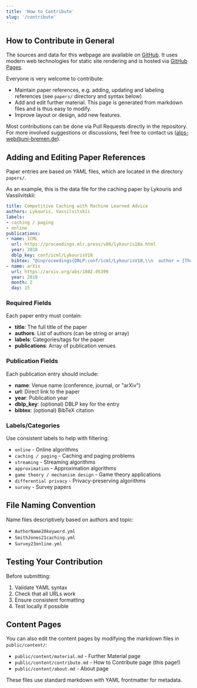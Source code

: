 ```yaml
---
title: 'How to Contribute'
slug: '/contribute'
---
```


## How to Contribute in General

The sources and data for this webpage are available on
[GitHub](https://github.com/algorithms-with-predictions/algorithms-with-predictions.github.io). It
uses modern web technologies for static site rendering and is hosted via
[GitHub Pages](https://pages.github.com/).

Everyone is very welcome to contribute:

- Maintain paper references, e.g. adding, updating and labeling references (see `papers/` directory
  and syntax below)
- Add and edit further material. This page is generated from markdown files and is
  thus easy to modify.
- Improve layout or design, add new features.

Most contributions can be done via Pull Requests directly in the repository. For more involved
suggestions or discussions, feel free to contact us
([alps-web@uni-bremen.de](mailto:alps-web@uni-bremen.de)).

## Adding and Editing Paper References

Paper entries are based on YAML files, which are located in the directory `papers/`.

As an example, this is the data file for the caching paper by Lykouris and Vassilvitskii:

```yaml
title: Competitive Caching with Machine Learned Advice
authors: Lykouris, Vassilvitskii
labels:
- caching / paging
- online
publications:
- name: ICML
  url: https://proceedings.mlr.press/v80/lykouris18a.html
  year: 2018
  dblp_key: conf/icml/LykourisV18
  bibtex: "@inproceedings{DBLP:conf/icml/LykourisV18,\\n  author = {Thodoris Lykouris and\\n  Sergei Vassilvitskii},\\n  title = {Competitive Caching with Machine Learned Advice},\\n  booktitle = {{ICML}},\\n  series = {Proceedings of Machine Learning Research},\\n  volume = {80},\\n  pages = {3302--3311},\\n  publisher = {{PMLR}},\\n  year = {2018}\\n}\\n"
- name: arXiv
  url: https://arxiv.org/abs/1802.05399
  year: 2018
  month: 2
  day: 15
```

### Required Fields

Each paper entry must contain:

- **title**: The full title of the paper
- **authors**: List of authors (can be string or array)
- **labels**: Categories/tags for the paper
- **publications**: Array of publication venues

### Publication Fields

Each publication entry should include:

- **name**: Venue name (conference, journal, or "arXiv")
- **url**: Direct link to the paper
- **year**: Publication year
- **dblp_key**: (optional) DBLP key for the entry
- **bibtex**: (optional) BibTeX citation

### Labels/Categories

Use consistent labels to help with filtering:

- `online` - Online algorithms
- `caching / paging` - Caching and paging problems
- `streaming` - Streaming algorithms
- `approximation` - Approximation algorithms
- `game theory / mechanism design` - Game theory applications
- `differential privacy` - Privacy-preserving algorithms
- `survey` - Survey papers

## File Naming Convention

Name files descriptively based on authors and topic:
- `AuthorName20keyword.yml`
- `SmithJones21caching.yml`
- `Survey23online.yml`

## Testing Your Contribution

Before submitting:

1. Validate YAML syntax
2. Check that all URLs work
3. Ensure consistent formatting
4. Test locally if possible

## Content Pages

You can also edit the content pages by modifying the markdown files in `public/content/`:

- `public/content/material.md` - Further Material page
- `public/content/contribute.md` - How to Contribute page (this page!)
- `public/content/about.md` - About page

These files use standard markdown with YAML frontmatter for metadata.
